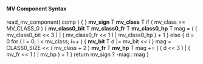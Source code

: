 #### MV Component Syntax

<div class="syntax">
read_mv_component( comp ) {
}
    <b>mv_sign</b>                                                           T
    <b>mv_class</b>                                                          T
    if ( mv_class == MV_CLASS_0 ) {
        <b>mv_class0_bit</b>                                                 T
        <b>mv_class0_fr</b>                                                  T
        <b>mv_class0_hp</b>                                                  T
        mag = ( ( mv_class0_bit << 3 ) |
                ( mv_class0_fr << 1 ) |
                  mv_class0_hp ) + 1
    } else {
        d = 0
        for ( i = 0; i < mv_class; i++ ) {
            <b>mv_bit</b>                                                    T
            d |= mv_bit << i
        }
        mag = CLASS0_SIZE << ( mv_class + 2 )
        <b>mv_fr</b>                                                         T
        <b>mv_hp</b>                                                         T
        mag += ( ( d << 3 ) | ( mv_fr << 1 ) | mv_hp ) + 1
    }
    return mv_sign ? -mag : mag
}
</div>

